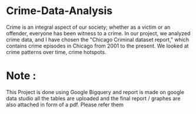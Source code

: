 # Crime-Data-Analysis
Crime is an integral aspect of our society; whether as a victim or an offender, everyone has been witness to a crime. In our project, we analyzed crime data, and I have chosen the "Chicago Criminal dataset report," which contains crime episodes in Chicago from 2001 to the present. We looked at crime patterns over time, crime hotspots.


# Note : 
This Project is done using Google Bigquery and report is made on google data studio
all the tables are uploaded and the final report / graphes are also attached in form of a pdf. Please refer them
